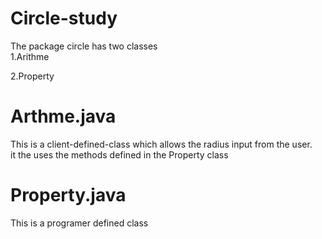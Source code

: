 # Circle-study
The package circle has two classes <br />
1.Arithme<br />

2.Property

# Arthme.java
This is a client-defined-class which allows the radius input from the user.<br />
it the uses the methods defined in the Property class<br />
# Property.java
This is a programer defined class
